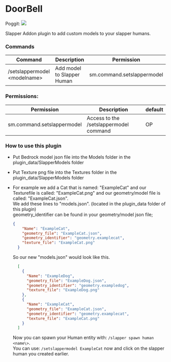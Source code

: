 # DoorBell
Poggit: [![](https://poggit.pmmp.io/shield.state/SlapperModels)](https://poggit.pmmp.io/p/SlapperModels)

Slapper Addon plugin to add custom models to your slapper humans.

### Commands
| Command | Description | Permission |
| --- | --- | --- |
| /setslappermodel <modelname\> | Add model to Slapper Human | sm.command.setslappermodel |

### Permissions:
| Permission | Description | default |
| --- | --- | --- |
| sm.command.setslappermodel | Access to the /setslappermodel command | OP |

### How to use this plugin

- Put Bedrock model json file into the Models folder in the plugin_data/SlapperModels folder

- Put Texture png file into the Textures folder in the plugin_data/SlapperModels folder

- For example we add a Cat that is named: "ExampleCat" and our Texturefile is called: "ExampleCat.png" and our geometry/model file is called: "ExampleCat.json".<br>
  We add these lines to "models.json". (located in the plugin_data folder of this plugin)<br>
  geometry_identifier can be found in your geometry/model json file;
  ```json
  {
      "Name": "ExampleCat",
      "geometry_file": "ExampleCat.json",
      "geometry_identifier": "geometry.examplecat",
      "texture_file": "ExampleCat.png"
    }
  ```
  So our new "models.json" would look like this.
  
  ```json
    [
      {
        "Name": "ExampleDog",
        "geometry_file": "ExampleDog.json",
        "geometry_identifier": "geometry.exampledog",
        "texture_file": "ExampleDog.png"
      },
      {
        "Name": "ExampleCat",
        "geometry_file": "ExampleCat.json",
        "geometry_identifier": "geometry.examplecat",
        "texture_file": "ExampleCat.png"
      }
    ]

  ```
  Now you can spawn your Human entity with: `/slapper spawn human <name\>`.<br>
  You can use: `/setslappermodel ExampleCat` now and click on the slapper human you created earlier.
 
  

